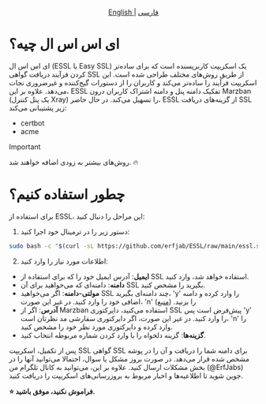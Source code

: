 <p align="center">
  <a href="./README.md">
	English
	</a>
	|
	<a href="./README_fa.md">
	فارسی
	</a>

</p>

# ای اس اس ال چیه؟
ای اس اس ال (ESSL یا Easy SSL) یک اسکریپت کاربرپسنده است که برای ساده‌تر کردن فرآیند دریافت گواهی SSL از طریق روش‌های مختلف طراحی شده است. این اسکریپت فرآیند را ساده‌تر می‌کند و کاربران را از دستورات گیج‌کننده و غیرضروری نجات می‌دهد. علاوه بر این، ESSL تفکیک دامنه پنل و دامنه اشتراک کاربران درون Marzban (یک پنل کنترل Xray) را تسهیل می‌کند. در حال حاضر، ESSL از گزینه‌های دریافت SSL زیر پشتیبانی می‌کند:
- certbot
- acme

> [!IMPORTANT]
> روش‌های بیشتر به زودی اضافه خواهند شد. 🔥

# چطور استفاده کنیم؟
برای استفاده از ESSL، این مراحل را دنبال کنید:

1. دستور زیر را در ترمینال خود اجرا کنید:
```bash
sudo bash -c "$(curl -sL https://github.com/erfjab/ESSL/raw/main/essl.sh)"
```

2. اطلاعات مورد نیاز را وارد کنید:

- **ایمیل**: آدرس ایمیل خود را که برای استفاده از SSL استفاده خواهد شد، وارد کنید.
- **دامنه**: دامنه‌ای که می‌خواهید برای آن SSL بگیرید را مشخص کنید.
- **مولتی-دامنه**: اگر می‌خواهید SSL چند دامنه‌ای بگیرید، 'y' را وارد کرده و دامنه اضافی خود را وارد کنید. در غیر این صورت، 'n' را بزنید. ([منبع](https://github.com/Gozargah/Marzban/discussions/684))
- **آدرس**: اگر از Marzban استفاده می‌کنید، دایرکتوری SSL پیش‌فرض است پس 'y' را وارد کنید. در غیر این صورت، اگر دایرکتوری سفارشی مد نظرتان است، 'n' را وارد کرده و دایرکتوری مورد نظر خود را مشخص کنید.
- **گزینه‌ها**: گزینه دلخواه را با وارد کردن شماره مربوطه انتخاب کنید.

پس از تکمیل، اسکریپت SSL گواهی SSL برای دامنه شما را دریافت و آن را در پوشه مشخص شده قرار می‌دهد. در صورت بروز مشکل یا سوال، احتمالا می‌توانید آنها را در بخش مشکلات ارسال کنید. علاوه بر این، می‌توانید به کانال تلگرام من (@ErfJabs) جوین شوید تا اطلاعیه‌ها و اخبار مربوط به بروزرسانی‌های اسکریپت را دریافت کنید.

**⭐ فراموش نکنید، موفق باشید.**
